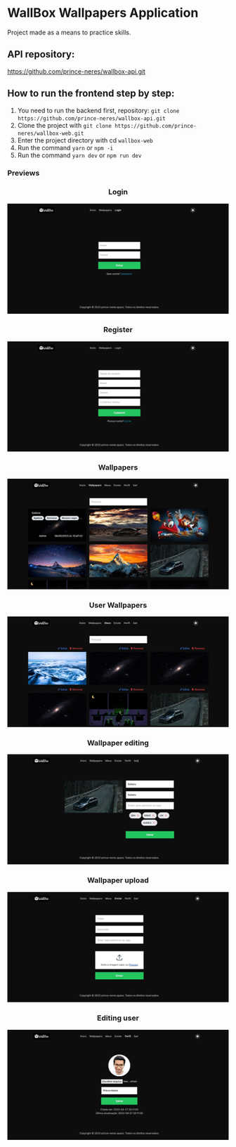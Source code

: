 # WallBox Wallpapers Application

Project made as a means to practice skills.

## API repository:

https://github.com/prince-neres/wallbox-api.git

## How to run the frontend step by step:

1. You need to run the backend first, repository: `git clone https://github.com/prince-neres/wallbox-api.git`
2. Clone the project with `git clone https://github.com/prince-neres/wallbox-web.git`
3. Enter the project directory with cd `wallbox-web `
4. Run the command `yarn` or `npm -i`
5. Run the command `yarn dev` or `npm run dev`

### Previews

<div align="center">
    <h3>Login</h3>
    <img src="./public/previews/login.jpg" />
</div>

<div align="center">
    <h3>Register</h3> 
    <img src="./public/previews/register.jpg" /> 
</div>

<div align="center">
   <h3>Wallpapers</h3>
   <img src="./public/previews/wallpapers.jpg" /> 
</div>

<div align="center">
   <h3>User Wallpapers</h3>
   <img src="./public/previews/user-wallpapers.jpg" /> 
</div>

<div align="center"> 
    <h3>Wallpaper editing</h3>
    <img src="./public/previews/wallpaper-edit.jpg" /> 
</div> 

<div align="center">
   <h3>Wallpaper upload</h3>
   <img src="./public/previews/wallpaper-upload.jpg" /> 
</div>

<div align="center">
   <h3>Editing user</h3>
   <img src="./public/previews/user-edit.jpg" /> 
</div>
